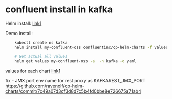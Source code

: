 # confluent install in kafka

Helm install:
[link1](https://docs.confluent.io/5.0.0/installation/installing_cp/cp-helm-charts/docs/index.html)

Demo install:

```sh
    kubectl create ns kafka
    helm install my-confluent-oss confluentinc/cp-helm-charts -f values.yaml -n kafka

    # Get actual all values
    helm get values my-confluent-oss -a  -n kafka -o yaml
```

values for each chart [link1](https://github.com/confluentinc/cp-helm-charts/tree/master/charts)

fix - JMX port env name for rest proxy as KAFKAREST_JMX_PORT
https://github.com/ravenolf/cp-helm-charts/commit/7c49a07d3cf3d8d7c5b4fd0bbe8e726675a71ab4
